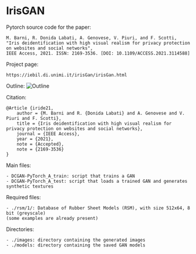 # IrisGAN

Pytorch source code for the paper:

	M. Barni, R. Donida Labati, A. Genovese, V. Piuri, and F. Scotti, 
    "Iris deidentification with high visual realism for privacy protection on websites and social networks", 
    IEEE Access, 2021. ISSN: 2169-3536. [DOI: 10.1109/ACCESS.2021.3114588]
	
Project page:

	https://iebil.di.unimi.it/irisGan/irisGan.html
    
Outline:
![Outline](https://iebil.di.unimi.it/irisGan/imgs/outline.jpg "Outline")

Citation:

    @Article {iride21,
        author = {M. Barni and R. {Donida Labati} and A. Genovese and V. Piuri and F. Scotti},
        title = {Iris deidentification with high visual realism for privacy protection on websites and social networks},
        journal = {IEEE Access},
        year = {2021},
        note = {Accepted},
        note = {2169-3536}
    }

Main files:

	- DCGAN-PyTorch_A_train: script that trains a GAN
	- DCGAN-PyTorch_A_test: script that loads a trained GAN and generates synthetic textures
    
Required files:

	- ./rsm/1/: Database of Rubber Sheet Models (RSM), with size 512x64, 8 bit (greyscale)
    (some examples are already present)
    
Directories:
    
	- ./images: directory containing the generated images
	- ./models: directory containing the saved GAN models
